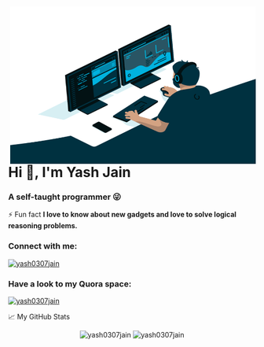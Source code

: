 <img align="right" alt="GIF" src="https://github.com/yash0307jain/yash0307jain/blob/main/code.gif" width="500" height="320" />

<h1>Hi 👋, I'm Yash Jain</h1>
<h3>A self-taught programmer 😜</h3>

⚡ Fun fact **I love to know about new gadgets and love to solve logical reasoning problems.**

### Connect with me:

<a href="https://linkedin.com/in/yash0307jain" target="blank">
    <img src="https://cdn.jsdelivr.net/npm/simple-icons@3.0.1/icons/linkedin.svg" alt="yash0307jain" height="22" width="22" />
</a>

### Have a look to my Quora space:

<a href="https://www.quora.com/q/algomart" target="blank">
    <img src="https://cdn.jsdelivr.net/npm/simple-icons@3.0.1/icons/quora.svg" alt="yash0307jain" height="22" width="22" />
</a>

<br>

📈 My GitHub Stats

<p align="center">
    <img src="https://github-readme-stats.vercel.app/api?username=yash0307jain&show_icons=true" alt="yash0307jain" />
    <img src="https://github-readme-stats.vercel.app/api/top-langs/?username=yash0307jain&layout=compact&hide=css,matlab&langs_count=10" alt="yash0307jain" />
</p>
